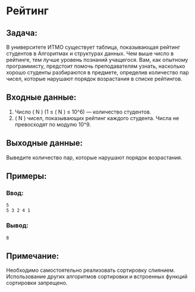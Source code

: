 # Рейтинг

## Задача:
В университете ИТМО существует таблица, показывающая рейтинг студентов в Алгоритмах и структурах данных. Чем выше число в рейтинге, тем лучше уровень познаний учащегося. Вам, как опытному программисту, предстоит помочь преподавателям узнать, насколько хорошо студенты разбираются в предмете, определив количество пар чисел, которые нарушают порядок возрастания в списке рейтингов.

## Входные данные:
1. Число \( N \) (1 ≤ \( N \) ≤ 10^6) — количество студентов.
2. \( N \) чисел, показывающих рейтинг каждого студента. Числа не превосходят по модулю 10^9.

## Выходные данные:
Выведите количество пар, которые нарушают порядок возрастания.

## Примеры:

### Ввод:
```
5
5 3 2 4 1
```
### Вывод:
```
8
```

## Примечание:
Необходимо самостоятельно реализовать сортировку слиянием. Использование других алгоритмов сортировки и встроенных функций сортировки запрещено.